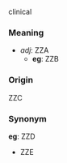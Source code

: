 clinical
### Meaning
+ _adj_: ZZA
	+ __eg__: ZZB

### Origin

ZZC

### Synonym

__eg__: ZZD

+ ZZE


